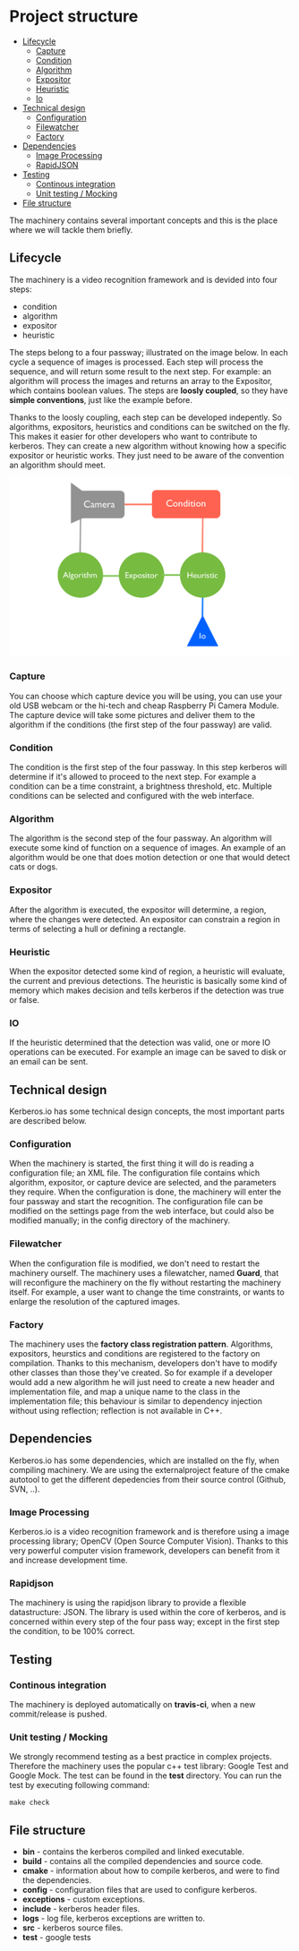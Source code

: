 # Project structure

* [Lifecycle](#lifecycle)
	* [Capture](#capture)
	* [Condition](#condition)
	* [Algorithm](#algorithm)
	* [Expositor](#expositor)
	* [Heuristic](#heuristic)
	* [Io](#io)
* [Technical design](#techinal-design)
	* [Configuration](#configuration)
	* [Filewatcher](#filewatcher)
	* [Factory](#factory)
* [Dependencies](#dependencies)
	* [Image Processing](#image-processing)
	* [RapidJSON](#rapidjson)
* [Testing](#testing)
	* [Continous integration](#continous-integration)
	* [Unit testing / Mocking](#unit-testing-mocking)
* [File structure](#file-structure)

The machinery contains several important concepts and this is the place where we will tackle them briefly.

<a name="lifecycle"></a>
## Lifecycle

The machinery is a video recognition framework and is devided into four steps:

* condition
* algorithm
* expositor
* heuristic

The steps belong to a four passway; illustrated on the image below. In each cycle a sequence of images is processed. Each step will process the sequence, and will return some result to the next step. For example: an algorithm will process the images and returns an array to the Expositor, which contains boolean values. The steps are **loosly coupled**, so they have **simple conventions**, just like the example before.

Thanks to the loosly coupling, each step can be developed indepently. So algorithms, expositors, heuristics and conditions can be switched on the fly. This makes it easier for other developers who want to contribute to kerberos. They can create a new algorithm without knowing how a specific expositor or heuristic works. They just need to be aware of the convention an algorithm should meet.

![Lifecycle](4_project_structure.png)

<a name="capture"></a>
### Capture

You can choose which capture device you will be using, you can use your old USB webcam or the hi-tech and cheap Raspberry Pi Camera Module. The capture device will take some pictures and deliver them to the algorithm if the conditions (the first step of the four passway) are valid.

<a name="condition"></a>
### Condition

The condition is the first step of the four passway. In this step kerberos will determine if it's allowed to proceed to the next step. For example a condition can be a time constraint, a brightness threshold, etc. Multiple conditions can be selected and configured with the web interface.

<a name="algorithm"></a>
### Algorithm

The algorithm is the second step of the four passway. An algorithm will execute some kind of function on a sequence of images. An example of an algorithm would be one that does motion detection or one that would detect cats or dogs.

<a name="expositor"></a>
### Expositor

After the algorithm is executed, the expositor will determine, a region, where the changes were detected. An expositor can constrain a region in terms of selecting a hull or defining a rectangle.

<a name="heuristic"></a>
### Heuristic

When the expositor detected some kind of region, a heuristic will evaluate, the current and previous detections. The heuristic is basically some kind of memory which makes decision and tells kerberos if the detection was true or false.

<a name="io"></a>
### IO

If the heuristic determined that the detection was valid, one or more IO operations can be executed. For example an image can be saved to disk or an email can be sent.

<a name="technical-design"></a>
## Technical design

Kerberos.io has some technical design concepts, the most important parts are described below.

<a name="configuration"></a>
### Configuration

When the machinery is started, the first thing it will do is reading a configuration file; an XML file. The configuration file contains which algorithm, expositor, or capture device are selected, and the parameters they require. When the configuration is done, the machinery will enter the four passway and start the recognition. The configuration file can be modified on the settings page from the web interface, but could also be modified manually; in the config directory of the machinery.

<a name="filewatcher"></a>
### Filewatcher

When the configuration file is modified, we don't need to restart the machinery ourself. The machinery uses a filewatcher, named **Guard**, that will reconfigure the machinery on the fly without restarting the machinery itself. For example, a user want to change the time constraints, or wants to enlarge the resolution of the captured images.

<a name="factory"></a>
### Factory

The machinery uses the **factory class registration pattern**. Algorithms, expositors, heurstics and conditions are registered to the factory on compilation. Thanks to this mechanism, developers don't have to modify other classes than those they've created. So for example if a developer would add a new algorithm he will just need to create a new header and implementation file, and map a unique name to the class in the implementation file; this behaviour is similar to dependency injection without using reflection; reflection is not available in C++.

<a name="dependencies"></a>
## Dependencies

Kerberos.io has some dependencies, which are installed on the fly, when compiling machinery. We are using the externalproject feature of the cmake autotool to get the different depedencies from their source control (Github, SVN, ..). 

<a name="image-processing"></a>
### Image Processing

Kerberos.io is a video recognition framework and is therefore using a image processing library; OpenCV (Open Source Computer Vision). Thanks to this very powerful computer vision framework, developers can benefit from it and increase development time.

<a name="rapidjson"></a>
### Rapidjson

The machinery is using the rapidjson library to provide a flexible datastructure: JSON. The library is used within the core of kerberos, and is concerned within every step of the four pass way; except in the first step the condition, to be 100% correct.

<a name="testing"></a>
## Testing 

<a name="continous-integration"></a>
### Continous integration

The machinery is deployed automatically on **travis-ci**, when a new commit/release is pushed.

<a name="unit-testing-mocking"></a>
### Unit testing / Mocking

We strongly recommend testing as a best practice in complex projects. Therefore the machinery uses the popular c++ test library: Google Test and Google Mock. The test can be found in the **test** directory. You can run the test by executing following command:

	make check

<a name="file-structure"></a>
## File structure

* **bin** - contains the kerberos compiled and linked executable.
* **build** - contains all the compiled dependencies and source code.
* **cmake** - information about how to compile kerberos, and were to find the dependencies.
* **config** - configuration files that are used to configure kerberos.
* **exceptions** - custom exceptions.
* **include** - kerberos header files.
* **logs** - log file, kerberos exceptions are written to.
* **src** - kerberos source files.
* **test** - google tests
